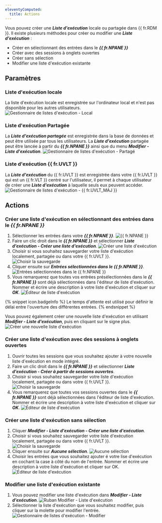 ```yaml
---
eleventyComputed:
  title: Actions
---
```

Vous pouvez créer une ***Liste d'exécution*** locale ou partagée dans {{ fr.RDM }}. Il existe plusieurs méthodes pour créer ou modifier une ***Liste d'exécution*** :

* Créer en sélectionnant des entrées dans le ***{{ fr.NPANE }}***
* Créer avec des sessions à onglets ouvertes
* Créer sans sélection
* Modifier une liste d'exécution existante

## Paramètres

### Liste d'exécution locale

La liste d'exécution locale est enregistrée sur l'ordinateur local et n'est pas disponible pour les autres utilisateurs.
![Gestionnaire de listes d'exécution - Local](https://cdnweb.devolutions.net/docs/fr/rdm/mac/clip4087.png)

### Liste d'exécution Partagée

La ***Liste d'exécution partagée*** est enregistrée dans la base de données et peut être utilisée par tous les utilisateurs. La ***Liste d'exécution*** partagée peut être lancée à partir du ***{{ fr.NPANE }}*** ainsi que du menu ***Modifier - Liste d'exécution***.
![Gestionnaire de listes d'exécution - Partagé](https://cdnweb.devolutions.net/docs/fr/rdm/mac/clip4088.png)

### Liste d'exécution {{ fr.UVLT }}

La ***Liste d'exécution*** du {{ fr.UVLT }} est enregistrée dans votre {{ fr.UVLT }} qui est un {{ fr.VLT }} centré sur l'utilisateur, il permet à chaque utilisateur de créer une ***Liste d'exécution*** à laquelle seuls eux peuvent accéder.
![Gestionnaire de listes d'exécution - {{ fr.UVLT_MAJ }}](https://cdnweb.devolutions.net/docs/fr/rdm/mac/clip4089.png)

## Actions

### Créer une liste d'exécution en sélectionnant des entrées dans le ***{{ fr.NPANE }}***

1. Sélectionner les entrées dans votre ***{{ fr.NPANE }}***.
![{{ fr.NPANE }}](https://cdnweb.devolutions.net/docs/fr/rdm/mac/clip0269.png)
1. Faire un clic droit dans le ***{{ fr.NPANE }}*** et sélectionner ***Liste d'exécution - Créer une liste d'exécution***.
![Créer une liste d'exécution](https://cdnweb.devolutions.net/docs/fr/rdm/mac/clip4090.png)
1. Choisir si vous souhaitez sauvegarder votre liste d'exécution localement, partagée ou dans votre {{ fr.UVLT }}.
![Choisir la sauvegarde](https://cdnweb.devolutions.net/docs/fr/rdm/mac/clip4092.png)
1. Cliquer ensuite sur ***Entrées sélectionnées dans le {{ fr.NPANE }}***.
![Entrées sélectionnées dans le {{ fr.NPANE }}](https://cdnweb.devolutions.net/docs/fr/rdm/mac/clip0266.png)
1. Vous remarquerez que toutes vos entrées présélectionnées dans le ***{{ fr.NPANE }}*** sont déjà sélectionnées dans l'éditeur de liste d'exécution. Nommer et écrire une description à votre liste d'exécution et cliquer sur ***OK***.
![Éditeur de liste d'exécution](https://cdnweb.devolutions.net/docs/fr/rdm/mac/clip4093.png)

{% snippet icon.badgeInfo %}
Le temps d'attente est utilisé pour définir le délai entre l'ouverture des différentes entrées.
{% endsnippet %}

Vous pouvez également créer une nouvelle liste d'exécution en utilisant ***Modifier - Liste d'exécution***, puis en cliquant sur le signe plus.
![Créer une nouvelle liste d'exécution](https://cdnweb.devolutions.net/docs/fr/rdm/mac/clip4095.png)

### Créer une liste d'exécution avec des sessions à onglets ouvertes

1. Ouvrir toutes les sessions que vous souhaitez ajouter à votre nouvelle liste d'exécution en mode intégré.
1. Faire un clic droit dans le ***{{ fr.NPANE }}*** et sélectionner ***Liste d'exécution - Créer à partir de sessions ouvertes***.
1. Choisir si vous souhaitez sauvegarder votre liste d'exécution localement, partagée ou dans votre {{ fr.UVLT }}.
![Choisir la sauvegarde](https://cdnweb.devolutions.net/docs/fr/rdm/mac/clip4092.png)
1. Vous remarquerez que toutes vos sessions ouvertes dans le ***{{ fr.NPANE }}*** sont déjà sélectionnées dans l'éditeur de liste d'exécution. Nommer et écrire une description à votre liste d'exécution et cliquer sur ***OK***.
![Éditeur de liste d'exécution](https://cdnweb.devolutions.net/docs/fr/rdm/mac/clip4093.png)

### Créer une liste d'exécution sans sélection

1. Cliquer ***Modifier - Liste d'exécution - Créer une liste d'exécution***.
1. Choisir si vous souhaitez sauvegarder votre liste d'exécution localement, partagée ou dans votre {{ fr.UVLT }}.
![Choisir la sauvegarde](https://cdnweb.devolutions.net/docs/fr/rdm/mac/clip4092.png)
1. Cliquer ensuite sur ***Aucune sélection***.
![Aucune sélection](https://cdnweb.devolutions.net/docs/fr/rdm/mac/clip0073.png)
1. Choisir les entrées que vous souhaitez ajouter é votre lise d'exécution en cochant la case à côté du nom de l'entrée. Nommer et écrire une description à votre liste d'exécution et cliquer sur OK.
![Éditeur de liste d'exécution](https://cdnweb.devolutions.net/docs/fr/rdm/mac/clip0074.png)

### Modifier une liste d'exécution existante

1. Vous pouvez modifier une liste d'exécution dans ***Modifier - Liste d'exécution***.
![Ruban Modifier - Liste d'exécution](https://cdnweb.devolutions.net/docs/fr/rdm/mac/clip4086.png)
1. Sélectionner la liste d'exécution que vous souhaitez modifier, puis cliquer sur la molette pour modifier l'entrée.
![Gestionnaire de listes d'exécution - Modifier](https://cdnweb.devolutions.net/docs/fr/rdm/mac/clip0272.png)

